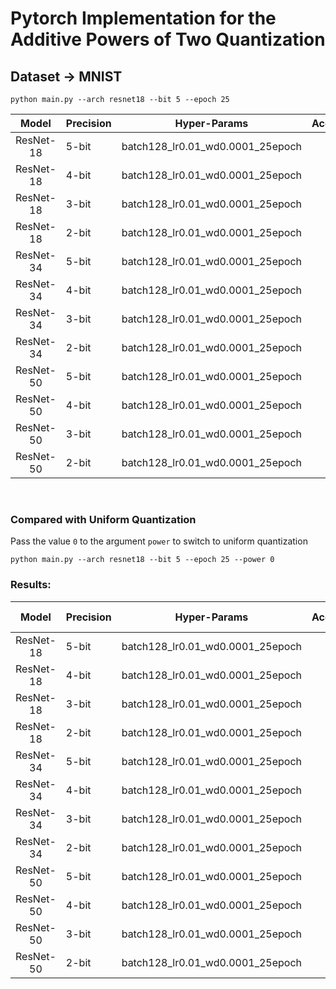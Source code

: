 # Pytorch Implementation for the Additive Powers of Two Quantization

## Dataset -> MNIST

```
python main.py --arch resnet18 --bit 5 --epoch 25
```

|   Model   | Precision | Hyper-Params                          | Accuracy |
| :-------: | --------- | ------------------------------------- | -------- |
| ResNet-18 | 5-bit     | batch128_lr0.01_wd0.0001_25epoch      |     |
| ResNet-18 | 4-bit     | batch128_lr0.01_wd0.0001_25epoch      |     |
| ResNet-18 | 3-bit     | batch128_lr0.01_wd0.0001_25epoch      |     |
| ResNet-18 | 2-bit     | batch128_lr0.01_wd0.0001_25epoch      |     |
| ResNet-34 | 5-bit     | batch128_lr0.01_wd0.0001_25epoch      |     |
| ResNet-34 | 4-bit     | batch128_lr0.01_wd0.0001_25epoch      |     |
| ResNet-34 | 3-bit     | batch128_lr0.01_wd0.0001_25epoch      |     |
| ResNet-34 | 2-bit     | batch128_lr0.01_wd0.0001_25epoch      |     |
| ResNet-50 | 5-bit     | batch128_lr0.01_wd0.0001_25epoch      |     |
| ResNet-50 | 4-bit     | batch128_lr0.01_wd0.0001_25epoch      |     |
| ResNet-50 | 3-bit     | batch128_lr0.01_wd0.0001_25epoch      |     |
| ResNet-50 | 2-bit     | batch128_lr0.01_wd0.0001_25epoch      |     |

<br/>

### Compared with Uniform Quantization

Pass the value `0` to the argument `power` to switch to uniform quantization
```
python main.py --arch resnet18 --bit 5 --epoch 25 --power 0
```
### Results:

|   Model   | Precision | Hyper-Params                      | Accuracy | Compared with APoT |
| :-------: | --------- | --------------------------------- | -------- | ------------------ |
| ResNet-18 | 5-bit     | batch128_lr0.01_wd0.0001_25epoch  |     |            |
| ResNet-18 | 4-bit     | batch128_lr0.01_wd0.0001_25epoch  |     |            |
| ResNet-18 | 3-bit     | batch128_lr0.01_wd0.0001_25epoch  |     |            |
| ResNet-18 | 2-bit     | batch128_lr0.01_wd0.0001_25epoch  |     |            |
| ResNet-34 | 5-bit     | batch128_lr0.01_wd0.0001_25epoch  |     |            |
| ResNet-34 | 4-bit     | batch128_lr0.01_wd0.0001_25epoch  |     |            |
| ResNet-34 | 3-bit     | batch128_lr0.01_wd0.0001_25epoch  |     |            |
| ResNet-34 | 2-bit     | batch128_lr0.01_wd0.0001_25epoch  |     |            |
| ResNet-50 | 5-bit     | batch128_lr0.01_wd0.0001_25epoch  |     |            |
| ResNet-50 | 4-bit     | batch128_lr0.01_wd0.0001_25epoch  |     |            |
| ResNet-50 | 3-bit     | batch128_lr0.01_wd0.0001_25epoch  |     |            |
| ResNet-50 | 2-bit     | batch128_lr0.01_wd0.0001_25epoch  |     |            |
